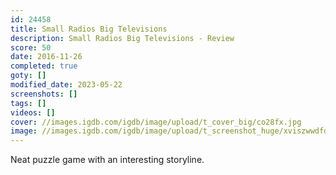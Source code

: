 ```yaml
---
id: 24458
title: Small Radios Big Televisions
description: Small Radios Big Televisions - Review
score: 50
date: 2016-11-26
completed: true
goty: []
modified_date: 2023-05-22
screenshots: []
tags: []
videos: []
cover: //images.igdb.com/igdb/image/upload/t_cover_big/co28fx.jpg
image: //images.igdb.com/igdb/image/upload/t_screenshot_huge/xviszwwdfdmubpveirdf.jpg
---
```

Neat puzzle game with an interesting storyline.